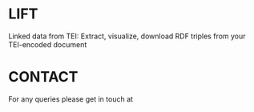 # LIFT
Linked data from TEI: Extract, visualize, download RDF triples from your TEI-encoded document

# CONTACT
For any queries please get in touch at 
